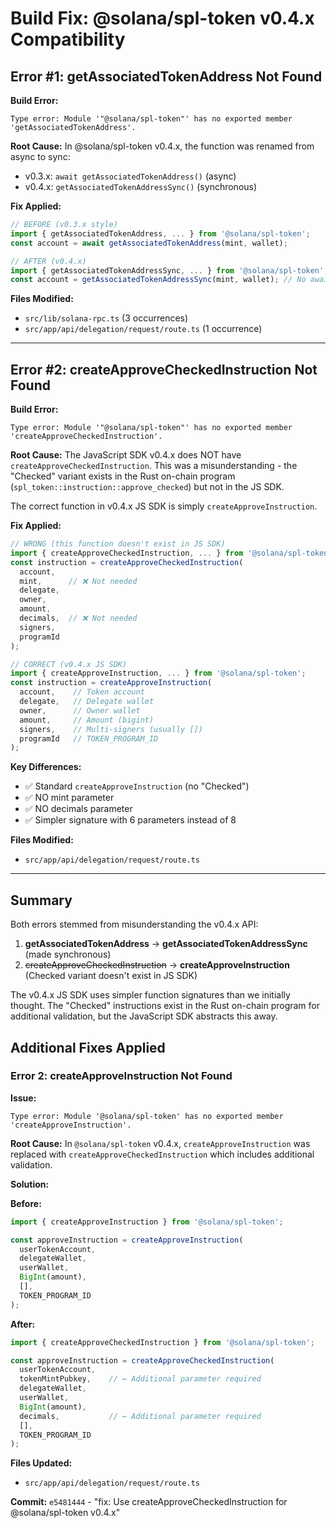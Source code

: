 # Build Fix: @solana/spl-token v0.4.x Compatibility

## Error #1: getAssociatedTokenAddress Not Found

**Build Error:**
```
Type error: Module '"@solana/spl-token"' has no exported member 'getAssociatedTokenAddress'.
```

**Root Cause:**
In @solana/spl-token v0.4.x, the function was renamed from async to sync:
- v0.3.x: `await getAssociatedTokenAddress()` (async)
- v0.4.x: `getAssociatedTokenAddressSync()` (synchronous)

**Fix Applied:**

```typescript
// BEFORE (v0.3.x style)
import { getAssociatedTokenAddress, ... } from '@solana/spl-token';
const account = await getAssociatedTokenAddress(mint, wallet);

// AFTER (v0.4.x)
import { getAssociatedTokenAddressSync, ... } from '@solana/spl-token';
const account = getAssociatedTokenAddressSync(mint, wallet); // No await!
```

**Files Modified:**
- `src/lib/solana-rpc.ts` (3 occurrences)
- `src/app/api/delegation/request/route.ts` (1 occurrence)

---

## Error #2: createApproveCheckedInstruction Not Found

**Build Error:**
```
Type error: Module '"@solana/spl-token"' has no exported member 'createApproveCheckedInstruction'.
```

**Root Cause:**
The JavaScript SDK v0.4.x does NOT have `createApproveCheckedInstruction`. This was a misunderstanding - the "Checked" variant exists in the Rust on-chain program (`spl_token::instruction::approve_checked`) but not in the JS SDK.

The correct function in v0.4.x JS SDK is simply `createApproveInstruction`.

**Fix Applied:**

```typescript
// WRONG (this function doesn't exist in JS SDK)
import { createApproveCheckedInstruction, ... } from '@solana/spl-token';
const instruction = createApproveCheckedInstruction(
  account,
  mint,      // ❌ Not needed
  delegate,
  owner,
  amount,
  decimals,  // ❌ Not needed
  signers,
  programId
);

// CORRECT (v0.4.x JS SDK)
import { createApproveInstruction, ... } from '@solana/spl-token';
const instruction = createApproveInstruction(
  account,    // Token account
  delegate,   // Delegate wallet
  owner,      // Owner wallet
  amount,     // Amount (bigint)
  signers,    // Multi-signers (usually [])
  programId   // TOKEN_PROGRAM_ID
);
```

**Key Differences:**
- ✅ Standard `createApproveInstruction` (no "Checked")
- ✅ NO mint parameter
- ✅ NO decimals parameter
- ✅ Simpler signature with 6 parameters instead of 8

**Files Modified:**
- `src/app/api/delegation/request/route.ts`

---

## Summary

Both errors stemmed from misunderstanding the v0.4.x API:

1. **getAssociatedTokenAddress** → **getAssociatedTokenAddressSync** (made synchronous)
2. ~~createApproveCheckedInstruction~~ → **createApproveInstruction** (Checked variant doesn't exist in JS SDK)

The v0.4.x JS SDK uses simpler function signatures than we initially thought. The "Checked" instructions exist in the Rust on-chain program for additional validation, but the JavaScript SDK abstracts this away.

## Additional Fixes Applied

### Error 2: createApproveInstruction Not Found

**Issue:**
```
Type error: Module '@solana/spl-token' has no exported member 'createApproveInstruction'.
```

**Root Cause:**
In `@solana/spl-token` v0.4.x, `createApproveInstruction` was replaced with `createApproveCheckedInstruction` which includes additional validation.

**Solution:**

**Before:**
```typescript
import { createApproveInstruction } from '@solana/spl-token';

const approveInstruction = createApproveInstruction(
  userTokenAccount,
  delegateWallet,
  userWallet,
  BigInt(amount),
  [],
  TOKEN_PROGRAM_ID
);
```

**After:**
```typescript
import { createApproveCheckedInstruction } from '@solana/spl-token';

const approveInstruction = createApproveCheckedInstruction(
  userTokenAccount,
  tokenMintPubkey,    // ← Additional parameter required
  delegateWallet,
  userWallet,
  BigInt(amount),
  decimals,           // ← Additional parameter required
  [],
  TOKEN_PROGRAM_ID
);
```

**Files Updated:**
- `src/app/api/delegation/request/route.ts`

**Commit:** `e5481444` - "fix: Use createApproveCheckedInstruction for @solana/spl-token v0.4.x"
